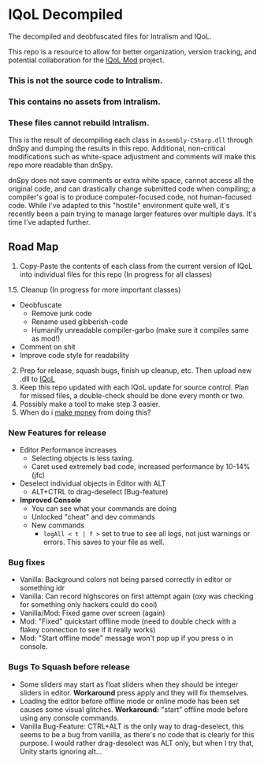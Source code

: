 # IQoL Decompiled
The decompiled and deobfuscated files for Intralism and IQoL.

This repo is a resource to allow for better organization, version tracking, and potential collaboration for the [IQoL Mod](https://github.com/FlyingRabidUnicornPig/IntralismQoLMod) project.

### This is not the source code to Intralism.
### This contains no assets from Intralism.
### These files cannot rebuild Intralism.

This is the result of decompiling each class in `Assembly-CSharp.dll` through dnSpy and dumping the results in this repo. Additional, non-critical modifications such as white-space adjustment and comments will make this repo more readable than dnSpy.

dnSpy does not save comments or extra white space, cannot access all the original code, and can drastically change submitted code when compiling; a compiler's goal is to produce computer-focused code, not human-focused code. While I've adapted to this "hostile" environment quite well, it's recently been a pain trying to manage larger features over multiple days. It's time I've adapted further.

## Road Map

1. Copy-Paste the contents of each class from the current version of IQoL into individual files for this repo (In progress for all classes)
 
1.5. Cleanup (In progress for more important classes)
  - Deobfuscate
     - Remove junk code
     - Rename used gibberish-code
     - Humanify unreadable compiler-garbo (make sure it compiles same as mod!)
  - Comment on shit
  - Improve code style for readability
2. Prep for release, squash bugs, finish up cleanup, etc. Then upload new .dll to [IQoL](https://github.com/FlyingRabidUnicornPig/IntralismQoLMod)
3. Keep this repo updated with each IQoL update for source control. Plan for missed files, a double-check should be done every month or two.
4. Possibly make a tool to make step 3 easier.
5. When do i [make money](https://ko-fi.com/dustdust) from doing this?

### New Features for release
- Editor Performance increases
  - Selecting objects is less taxing.
  - Caret used extremely bad code, increased performance by 10-14% (jfc)
- Deselect individual objects in Editor with ALT
  - ALT+CTRL to drag-deselect (Bug-feature)
- **Improved Console**
  - You can see what your commands are doing
  - Unlocked "cheat" and dev commands
  - New commands
    - `logAll < t | f >` set to true to see all logs, not just warnings or errors. This saves to your file as well.

### Bug fixes
- Vanilla: Background colors not being parsed correctly in editor or something idr
- Vanilla: Can record highscores on first attempt again (oxy was checking for something only hackers could do cool)
- Vanilla/Mod: Fixed game over screen (again)
- Mod: "Fixed" quickstart offline mode (need to double check with a flakey connection to see if it really works)
- Mod: "Start offline mode" message won't pop up if you press o in console.

### Bugs To Squash before release
- Some sliders may start as float sliders when they should be integer sliders in editor. **Workaround** press apply and they will fix themselves.
- Loading the editor before offline mode or online mode has been set causes some visual glitches. **Workaround:** "start" offline mode before using any console commands.
- Vanilla Bug-Feature: CTRL+ALT is the only way to drag-deselect, this seems to be a bug from vanilla, as there's no code that is clearly for this purpose. I would rather drag-deselect was ALT only, but when I try that, Unity starts ignoring alt...
